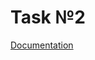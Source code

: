 # Task №2
[Documentation](https://docs.google.com/document/d/1bjDAV_2wj2NmsCl6upO40Qonbsss1EKvhzj-Bd-VbsA/edit?usp=sharing)

